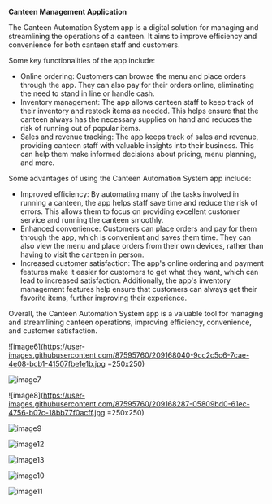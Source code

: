 <strong> Canteen Management Application </strong>

The Canteen Automation System app is a digital solution for managing and streamlining the operations of a canteen. It aims to improve efficiency and convenience for both canteen staff and customers. 

Some key functionalities of the app include:
- Online ordering: Customers can browse the menu and place orders through the app. They can also pay for their orders online, eliminating the need to stand in line or handle cash. 
- Inventory management: The app allows canteen staff to keep track of their inventory and restock items as needed. This helps ensure that the canteen always has the necessary supplies on hand and reduces the risk of running out of popular items. 
- Sales and revenue tracking: The app keeps track of sales and revenue, providing canteen staff with valuable insights into their business. This can help them make informed decisions about pricing, menu planning, and more. 

Some advantages of using the Canteen Automation System app include: 
- Improved efficiency: By automating many of the tasks involved in running a canteen, the app helps staff save time and reduce the risk of errors. This allows them to focus on providing excellent customer service and running the canteen smoothly.
- Enhanced convenience: Customers can place orders and pay for them through the app, which is convenient and saves them time. They can also view the menu and place orders from their own devices, rather than having to visit the canteen in person. 
- Increased customer satisfaction: The app's online ordering and payment features make it easier for customers to get what they want, which can lead to increased satisfaction. Additionally, the app's inventory management features help ensure that customers can always get their favorite items, further improving their experience. 

Overall, the Canteen Automation System app is a valuable tool for managing and streamlining canteen operations, improving efficiency, convenience, and customer satisfaction.

![image6](https://user-images.githubusercontent.com/87595760/209168040-9cc2c5c6-7cae-4e08-bcb1-41507fbe1e1b.jpg =250x250)

![image7](https://user-images.githubusercontent.com/87595760/209168106-5847ff5c-a1f8-4096-bdfc-61a43cdca9c6.jpg)

![image8](https://user-images.githubusercontent.com/87595760/209168287-05809bd0-61ec-4756-b07c-18bb77f0acff.jpg =250x250)

![image9](https://user-images.githubusercontent.com/87595760/209168332-07e953d6-9d48-4c68-8ca3-394cacf060a5.jpg)

![image12](https://user-images.githubusercontent.com/87595760/209168379-177f6f7e-0984-4b77-a0ac-7a8bcbc032df.jpg)

![image13](https://user-images.githubusercontent.com/87595760/209168439-053c196f-e29d-4b4e-9cc4-61ece35990d2.jpg)

![image10](https://user-images.githubusercontent.com/87595760/209168474-a5ffc8c3-7c12-484c-96d4-718ea9eabe16.jpg)

![image11](https://user-images.githubusercontent.com/87595760/209168538-72e1098d-1b50-4e99-898c-0ee0bcb0a2ba.jpg)

